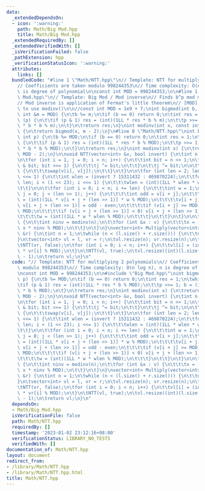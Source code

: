 ```yaml
---
data:
  _extendedDependsOn:
  - icon: ':warning:'
    path: Math/Big Mod.hpp
    title: Math/Big Mod.hpp
  _extendedRequiredBy: []
  _extendedVerifiedWith: []
  _isVerificationFailed: false
  _pathExtension: hpp
  _verificationStatusIcon: ':warning:'
  attributes:
    links: []
  bundledCode: "#line 1 \"Math/NTT.hpp\"\n// Template: NTT for multiplying 2 polynomials\n\
    // Coefficients are taken modulo 998244353\n// Time complexity: O(n log n), n\
    \ is degree of polynomial\n\nconst int MOD = 998244353;\n\n#line 1 \"Math/Big\
    \ Mod.hpp\"\n// Template: Big Mod / Mod inverse\n// Finds b^p mod m in O(log p)\n\
    // Mod inverse is application of Fermat's little theorem\n// [MOD] must be a prime\
    \ to use modinv()\n\n//const int MOD = 1e9 + 7;\nint bigmod(int b, int p, const\
    \ int &m = MOD) {\n\tb %= m;\n\tif (b == 0) return 0;\n\tint res = 1;\n\twhile\
    \ (p) {\n\t\tif (p & 1) res = (int)(1LL * res * b % m);\n\t\tp >>= 1; b = (int)(1LL\
    \ * b * b % m);\n\t}\n\treturn res;\n}\nint modinv(int x, const int &m = MOD)\
    \ {\n\treturn bigmod(x, m - 2);\n}\n#line 8 \"Math/NTT.hpp\"\nint bigmod(int b,\
    \ int p) {\n\tb %= MOD;\n\tif (b == 0) return 0;\n\tint res = 1;\n\twhile (p)\
    \ {\n\t\tif (p & 1) res = (int)(1LL * res * b % MOD);\n\t\tp >>= 1; b = (int)(1LL\
    \ * b * b % MOD);\n\t}\n\treturn res;\n}\nint modinv(int x) {\n\treturn bigmod(x,\
    \ MOD - 2);\n}\n\nvoid NTT(vector<int> &v, bool invert) {\n\tint n = v.size();\n\
    \n\tfor (int i = 1, j = 0; i < n; i++) {\n\t\tint bit = n >> 1;\n\t\tfor (; j\
    \ & bit; bit >>= 1) {\n\t\t\tj ^= bit;\n\t\t}\n\t\tj ^= bit;\n\n\t\tif (i < j)\
    \ {\n\t\t\tswap(v[i], v[j]);\n\t\t}\n\t}\n\n\tfor (int len = 2; len <= n; len\
    \ <<= 1) {\n\t\tint wlen = (invert ? 15311432 : 469870224);\n\t\tfor (int i =\
    \ len; i < (1 << 23); i <<= 1) {\n\t\t\twlen = (int)(1LL * wlen * wlen % MOD);\n\
    \t\t}\n\n\t\tfor (int i = 0; i < n; i += len) {\n\t\t\tint w = 1;\n\t\t\tfor (int\
    \ j = 0; j < (len >> 1); j++) {\n\t\t\t\tint odd = v[i + j];\n\t\t\t\tint even\
    \ = (int)(1LL * v[i + j + (len >> 1)] * w % MOD);\n\t\t\t\tv[i + j] = odd + even;\
    \ v[i + j + (len >> 1)] = odd - even;\n\t\t\t\tif (v[i + j] >= MOD) v[i + j] -=\
    \ MOD;\n\t\t\t\tif (v[i + j + (len >> 1)] < 0) v[i + j + (len >> 1)] += MOD;\n\
    \t\t\t\tw = (int)(1LL * w * wlen % MOD);\n\t\t\t}\n\t\t}\n\t}\n\n\tif (invert)\
    \ {\n\t\tint ninv = modinv(n);\n\t\tfor (int &x : v) {\n\t\t\tx = (int)(1LL *\
    \ x * ninv % MOD);\n\t\t}\n\t}\n}\nvector<int> Multiply(vector<int> &l, vector<int>\
    \ &r) {\n\tint n = 1;\n\twhile (n < (l.size() + r.size())) {\n\t\tn <<= 1;\n\t\
    }\n\tvector<int> vl = l, vr = r;\n\tvl.resize(n); vr.resize(n);\n\tNTT(vl, false);\n\
    \tNTT(vr, false);\n\tfor (int i = 0; i < n; i++) {\n\t\tvl[i] = (int)(1LL * vl[i]\
    \ * vr[i] % MOD);\n\t}\n\tNTT(vl, true);\n\tvl.resize((int)(l.size()) + (int)(r.size())\
    \ - 1);\n\treturn vl;\n}\n"
  code: "// Template: NTT for multiplying 2 polynomials\n// Coefficients are taken\
    \ modulo 998244353\n// Time complexity: O(n log n), n is degree of polynomial\n\
    \nconst int MOD = 998244353;\n\n#include \"Big Mod.hpp\"\nint bigmod(int b, int\
    \ p) {\n\tb %= MOD;\n\tif (b == 0) return 0;\n\tint res = 1;\n\twhile (p) {\n\t\
    \tif (p & 1) res = (int)(1LL * res * b % MOD);\n\t\tp >>= 1; b = (int)(1LL * b\
    \ * b % MOD);\n\t}\n\treturn res;\n}\nint modinv(int x) {\n\treturn bigmod(x,\
    \ MOD - 2);\n}\n\nvoid NTT(vector<int> &v, bool invert) {\n\tint n = v.size();\n\
    \n\tfor (int i = 1, j = 0; i < n; i++) {\n\t\tint bit = n >> 1;\n\t\tfor (; j\
    \ & bit; bit >>= 1) {\n\t\t\tj ^= bit;\n\t\t}\n\t\tj ^= bit;\n\n\t\tif (i < j)\
    \ {\n\t\t\tswap(v[i], v[j]);\n\t\t}\n\t}\n\n\tfor (int len = 2; len <= n; len\
    \ <<= 1) {\n\t\tint wlen = (invert ? 15311432 : 469870224);\n\t\tfor (int i =\
    \ len; i < (1 << 23); i <<= 1) {\n\t\t\twlen = (int)(1LL * wlen * wlen % MOD);\n\
    \t\t}\n\n\t\tfor (int i = 0; i < n; i += len) {\n\t\t\tint w = 1;\n\t\t\tfor (int\
    \ j = 0; j < (len >> 1); j++) {\n\t\t\t\tint odd = v[i + j];\n\t\t\t\tint even\
    \ = (int)(1LL * v[i + j + (len >> 1)] * w % MOD);\n\t\t\t\tv[i + j] = odd + even;\
    \ v[i + j + (len >> 1)] = odd - even;\n\t\t\t\tif (v[i + j] >= MOD) v[i + j] -=\
    \ MOD;\n\t\t\t\tif (v[i + j + (len >> 1)] < 0) v[i + j + (len >> 1)] += MOD;\n\
    \t\t\t\tw = (int)(1LL * w * wlen % MOD);\n\t\t\t}\n\t\t}\n\t}\n\n\tif (invert)\
    \ {\n\t\tint ninv = modinv(n);\n\t\tfor (int &x : v) {\n\t\t\tx = (int)(1LL *\
    \ x * ninv % MOD);\n\t\t}\n\t}\n}\nvector<int> Multiply(vector<int> &l, vector<int>\
    \ &r) {\n\tint n = 1;\n\twhile (n < (l.size() + r.size())) {\n\t\tn <<= 1;\n\t\
    }\n\tvector<int> vl = l, vr = r;\n\tvl.resize(n); vr.resize(n);\n\tNTT(vl, false);\n\
    \tNTT(vr, false);\n\tfor (int i = 0; i < n; i++) {\n\t\tvl[i] = (int)(1LL * vl[i]\
    \ * vr[i] % MOD);\n\t}\n\tNTT(vl, true);\n\tvl.resize((int)(l.size()) + (int)(r.size())\
    \ - 1);\n\treturn vl;\n}\n"
  dependsOn:
  - Math/Big Mod.hpp
  isVerificationFile: false
  path: Math/NTT.hpp
  requiredBy: []
  timestamp: '2023-01-02 23:12:16+08:00'
  verificationStatus: LIBRARY_NO_TESTS
  verifiedWith: []
documentation_of: Math/NTT.hpp
layout: document
redirect_from:
- /library/Math/NTT.hpp
- /library/Math/NTT.hpp.html
title: Math/NTT.hpp
---
```

